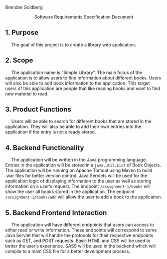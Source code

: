 Brendan Goldberg
<p align='center'>Software Requirements Specification Document</p>

## 1. Purpose
&nbsp;&nbsp;&nbsp;&nbsp;&nbsp;The goal of this project is to create a library web application.
## 2. Scope
&nbsp;&nbsp;&nbsp;&nbsp;&nbsp;The application name is “Simple Library”. The main focus of the application is to allow users to find information about different books. Users will also be able to add book information to the application. This target users of this application are people that like reading books and want to find new material to read.
## 3. Product Functions
&nbsp;&nbsp;&nbsp;&nbsp;&nbsp;Users will be able to search for different books that are stored in the application. They will also be able to add their own entries into the application if the entry is not already stored.
## 4. Backend Functionality
&nbsp;&nbsp;&nbsp;&nbsp;&nbsp;The application will be written in the Java programming language. Entries in the application will be stored in a `java.util.List` of Book Objects. The application will be running on Apache Tomcat using Maven to build .war files for better version control. Java Servlets will be used for the application logic of displaying information to the user as well as storing information on a user’s request. The endpoint `/assignment-1/books` will show the user all books stored in the application. The endpoint `/assignment-1/books/add` will allow the user to add a book to the application.
## 5. Backend Frontend Interaction
&nbsp;&nbsp;&nbsp;&nbsp;&nbsp;The application will have different endpoints that users can access to either read or write information. These endpoints will correspond to some Java Servlet that will handle the protocols for their respective endpoints such as GET, and POST requests. Basic HTML and CSS will be used to better the user’s experience. SASS will be used in the backend which will compile to a main CSS file for a better development process.
